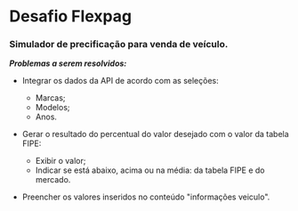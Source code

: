# Desafio Flexpag

### Simulador de precificação para venda de veículo.

_**Problemas a serem resolvidos:**_ 


* Integrar os dados da API de acordo com as seleções: 
    - Marcas;
    - Modelos;
    - Anos.
    
    
* Gerar o resultado do percentual do valor desejado com o valor da tabela FIPE:
    - Exibir o valor;
    - Indicar se está abaixo, acima ou na média: da tabela FIPE e do mercado.
    
    
* Preencher os valores inseridos no conteúdo "informações veiculo".
